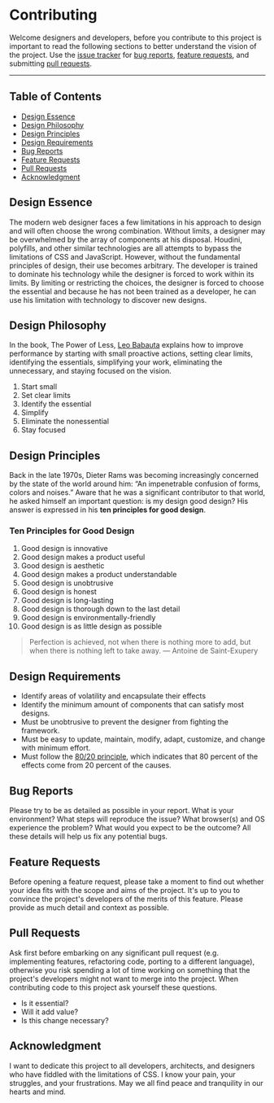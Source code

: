 # Contributing

Welcome designers and developers, before you contribute to this project is important to read the
following sections to better understand the vision of the project. Use the [issue tracker](https://github.com/jacobxperez/rams/issues) for
[bug reports](#bug-reports), [feature requests](#feature-requests), and submitting [pull requests](#pull-requests).

---

## Table of Contents

* [Design Essence](#design-essence)
* [Design Philosophy](#design-philosophy)
* [Design Principles](#design-principles)
* [Design Requirements](#design-requirements)
* [Bug Reports](#bug-reports)
* [Feature Requests](#feature-requests)
* [Pull Requests](#pull-requests)
* [Acknowledgment](#acknowledgment)

## Design Essence

The modern web designer faces a few limitations in his approach to design and
will often choose the wrong combination. Without limits, a designer may be
overwhelmed by the array of components at his disposal. Houdini, polyfills,
and other similar technologies are all attempts to bypass the limitations of
CSS and JavaScript. However, without the fundamental principles of design,
their use becomes arbitrary. The developer is trained to dominate his
technology while the designer is forced to work within its limits. By limiting
or restricting the choices, the designer is forced to choose the essential and
because he has not been trained as a developer, he can use his limitation with
technology to discover new designs.

## Design Philosophy

In the book, The Power of Less, [Leo Babauta](https://leobabauta.com/) explains
how to improve performance by starting with small proactive actions, setting
clear limits, identifying the essentials, simplifying your work, eliminating the
unnecessary, and staying focused on the vision.

1. Start small
2. Set clear limits
3. Identify the essential
4. Simplify
5. Eliminate the nonessential
6. Stay focused

## Design Principles

Back in the late 1970s, Dieter Rams was becoming increasingly concerned by the
state of the world around him: “An impenetrable confusion of forms, colors and
noises.” Aware that he was a significant contributor to that world, he asked
himself an important question: is my design good design? His answer is
expressed in his **ten principles for good design**.

### Ten Principles for Good Design

1. Good design is innovative
2. Good design makes a product useful
3. Good design is aesthetic
4. Good design makes a product understandable
5. Good design is unobtrusive
6. Good design is honest
7. Good design is long-lasting
8. Good design is thorough down to the last detail
9. Good design is environmentally-friendly
10. Good design is as little design as possible

> Perfection is achieved, not when there is nothing more to add, but when there
> is nothing left to take away.
> — Antoine de Saint-Exupery

## Design Requirements

* Identify areas of volatility and encapsulate their effects
* Identify the minimum amount of components that can satisfy most designs.
* Must be unobtrusive to prevent the designer from fighting the framework.
* Must be easy to update, maintain, modify, adapt, customize, and change with minimum effort.
* Must follow the [80/20 principle](https://jacobxperez.github.io/blog/post/heuristic/the-80-20-principle/),
which indicates that 80 percent of the effects come from 20 percent of the causes.

## Bug Reports

Please try to be as detailed as possible in your report. What is your environment?
What steps will reproduce the issue? What browser(s) and OS experience the problem?
What would you expect to be the outcome? All these details will help us fix any
potential bugs.

## Feature Requests

Before opening a feature request, please take a moment to find out whether your idea
fits with the scope and aims of the project. It's up to you to convince the project's
developers of the merits of this feature. Please provide as much detail and context
as possible.

## Pull Requests

Ask first before embarking on any significant pull request (e.g. implementing features,
refactoring code, porting to a different language), otherwise you risk spending a lot of
time working on something that the project's developers might not want to merge into the
project. When contributing code to this project ask yourself these questions.

* Is it essential?
* Will it add value?
* Is this change necessary?

## Acknowledgment 

I want to dedicate this project to all developers, architects, and designers who
have fiddled with the limitations of CSS. I know your pain, your struggles, and
your frustrations. May we all find peace and tranquility in our hearts and mind.
